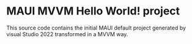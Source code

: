 # MAUI MVVM Hello World! project
This source code contains the initial MAUI default project generated by visual Studio 2022 transformed in a MVVM way.
